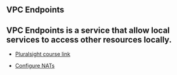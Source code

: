 ## VPC Endpoints
VPC Endpoints is a service that allow local services to access other resources __locally__.
---

* [Pluralsight course link](https://app.pluralsight.com/player?course=aws-certified-solutions-architect-associate&author=elias-khnaser&name=aws-certified-solutions-architect-associate-m3&clip=4&mode=live)

* [Configure NATs](https://app.pluralsight.com/player?course=aws-certified-solutions-architect-associate&author=elias-khnaser&name=aws-certified-solutions-architect-associate-m3&clip=4&mode=live)